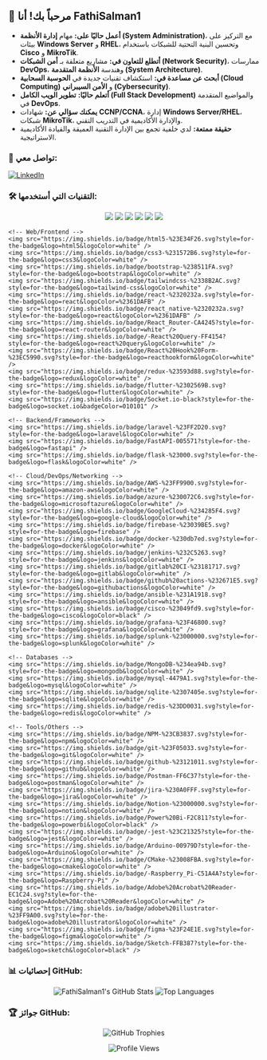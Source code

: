 <!-- About Me -->
## 👋 مرحباً بك! أنا FathiSalman1

*   **أعمل حاليًا على:** مهام **إدارة الأنظمة (System Administration)**، مع التركيز على بيئات **Windows Server** و **RHEL**، وتحسين البنية التحتية للشبكات باستخدام **Cisco** و **MikroTik**.
*   **أتطلع للتعاون في:** مشاريع متعلقة بـ **أمن الشبكات (Network Security)**، ممارسات **DevOps**، وهندسة **الأنظمة المتقدمة (System Architecture)**.
*   **أبحث عن مساعدة في:** استكشاف تقنيات جديدة في **الحوسبة السحابية (Cloud Computing)** و **الأمن السيبراني (Cybersecurity)**.
*   **أتعلم حاليًا:** **تطوير الويب الكامل (Full Stack Development)** والمواضيع المتقدمة في **DevOps**.
*   **يمكنك سؤالي عن:** شهادات **CCNP/CCNA**، إدارة **Windows Server/RHEL**، شبكات **MikroTik**، والإدارة الأكاديمية في التدريب التقني.
*   **حقيقة ممتعة:** لدي خلفية تجمع بين الإدارة التقنية العميقة والقيادة الأكاديمية الاستراتيجية.

<!-- Socials -->
### 🔗 تواصل معي:

[![LinkedIn](https://img.shields.io/badge/LinkedIn-0077B5?style=for-the-badge&logo=linkedin&logoColor=white )](https://www.linkedin.com/in/fathi-salman-0032622b1/ )

<!-- Tech Stack -->
### 🛠️ التقنيات التي أستخدمها:

<p align="center">
    <!-- Languages -->
    <img src="https://img.shields.io/badge/c++-%2300599C.svg?style=for-the-badge&logo=c%2B%2B&logoColor=white" />
    <img src="https://img.shields.io/badge/c-%2300599C.svg?style=for-the-badge&logo=c&logoColor=white" />
    <img src="https://img.shields.io/badge/dart-%230175C2.svg?style=for-the-badge&logo=dart&logoColor=white" />
    <img src="https://img.shields.io/badge/php-%23777BB4.svg?style=for-the-badge&logo=php&logoColor=white" />
    <img src="https://img.shields.io/badge/python-3670A0?style=for-the-badge&logo=python&logoColor=ffdd54" />
    <img src="https://img.shields.io/badge/typescript-%23007ACC.svg?style=for-the-badge&logo=typescript&logoColor=white" />
    
    <!-- Web/Frontend -->
    <img src="https://img.shields.io/badge/html5-%23E34F26.svg?style=for-the-badge&logo=html5&logoColor=white" />
    <img src="https://img.shields.io/badge/css3-%231572B6.svg?style=for-the-badge&logo=css3&logoColor=white" />
    <img src="https://img.shields.io/badge/bootstrap-%238511FA.svg?style=for-the-badge&logo=bootstrap&logoColor=white" />
    <img src="https://img.shields.io/badge/tailwindcss-%2338B2AC.svg?style=for-the-badge&logo=tailwind-css&logoColor=white" />
    <img src="https://img.shields.io/badge/react-%2320232a.svg?style=for-the-badge&logo=react&logoColor=%2361DAFB" />
    <img src="https://img.shields.io/badge/react_native-%2320232a.svg?style=for-the-badge&logo=react&logoColor=%2361DAFB" />
    <img src="https://img.shields.io/badge/React_Router-CA4245?style=for-the-badge&logo=react-router&logoColor=white" />
    <img src="https://img.shields.io/badge/-React%20Query-FF4154?style=for-the-badge&logo=react%20query&logoColor=white" />
    <img src="https://img.shields.io/badge/React%20Hook%20Form-%23EC5990.svg?style=for-the-badge&logo=reacthookform&logoColor=white" />
    <img src="https://img.shields.io/badge/redux-%23593d88.svg?style=for-the-badge&logo=redux&logoColor=white" />
    <img src="https://img.shields.io/badge/flutter-%2302569B.svg?style=for-the-badge&logo=flutter&logoColor=white" />
    <img src="https://img.shields.io/badge/Socket.io-black?style=for-the-badge&logo=socket.io&badgeColor=010101" />
    
    <!-- Backend/Frameworks -->
    <img src="https://img.shields.io/badge/laravel-%23FF2D20.svg?style=for-the-badge&logo=laravel&logoColor=white" />
    <img src="https://img.shields.io/badge/FastAPI-005571?style=for-the-badge&logo=fastapi" />
    <img src="https://img.shields.io/badge/flask-%23000.svg?style=for-the-badge&logo=flask&logoColor=white" />
    
    <!-- Cloud/DevOps/Networking -->
    <img src="https://img.shields.io/badge/AWS-%23FF9900.svg?style=for-the-badge&logo=amazon-aws&logoColor=white" />
    <img src="https://img.shields.io/badge/azure-%230072C6.svg?style=for-the-badge&logo=microsoftazure&logoColor=white" />
    <img src="https://img.shields.io/badge/GoogleCloud-%234285F4.svg?style=for-the-badge&logo=google-cloud&logoColor=white" />
    <img src="https://img.shields.io/badge/firebase-%23039BE5.svg?style=for-the-badge&logo=firebase" />
    <img src="https://img.shields.io/badge/docker-%230db7ed.svg?style=for-the-badge&logo=docker&logoColor=white" />
    <img src="https://img.shields.io/badge/jenkins-%232C5263.svg?style=for-the-badge&logo=jenkins&logoColor=white" />
    <img src="https://img.shields.io/badge/gitlab%20CI-%23181717.svg?style=for-the-badge&logo=gitlab&logoColor=white" />
    <img src="https://img.shields.io/badge/github%20actions-%232671E5.svg?style=for-the-badge&logo=githubactions&logoColor=white" />
    <img src="https://img.shields.io/badge/ansible-%231A1918.svg?style=for-the-badge&logo=ansible&logoColor=white" />
    <img src="https://img.shields.io/badge/cisco-%23049fd9.svg?style=for-the-badge&logo=cisco&logoColor=black" />
    <img src="https://img.shields.io/badge/grafana-%23F46800.svg?style=for-the-badge&logo=grafana&logoColor=white" />
    <img src="https://img.shields.io/badge/splunk-%23000000.svg?style=for-the-badge&logo=splunk&logoColor=white" />
    
    <!-- Databases -->
    <img src="https://img.shields.io/badge/MongoDB-%234ea94b.svg?style=for-the-badge&logo=mongodb&logoColor=white" />
    <img src="https://img.shields.io/badge/mysql-4479A1.svg?style=for-the-badge&logo=mysql&logoColor=white" />
    <img src="https://img.shields.io/badge/sqlite-%2307405e.svg?style=for-the-badge&logo=sqlite&logoColor=white" />
    <img src="https://img.shields.io/badge/redis-%23DD0031.svg?style=for-the-badge&logo=redis&logoColor=white" />
    
    <!-- Tools/Others -->
    <img src="https://img.shields.io/badge/NPM-%23CB3837.svg?style=for-the-badge&logo=npm&logoColor=white" />
    <img src="https://img.shields.io/badge/git-%23F05033.svg?style=for-the-badge&logo=git&logoColor=white" />
    <img src="https://img.shields.io/badge/github-%23121011.svg?style=for-the-badge&logo=github&logoColor=white" />
    <img src="https://img.shields.io/badge/Postman-FF6C37?style=for-the-badge&logo=postman&logoColor=white" />
    <img src="https://img.shields.io/badge/jira-%230A0FFF.svg?style=for-the-badge&logo=jira&logoColor=white" />
    <img src="https://img.shields.io/badge/Notion-%23000000.svg?style=for-the-badge&logo=notion&logoColor=white" />
    <img src="https://img.shields.io/badge/Power%20Bi-F2C811?style=for-the-badge&logo=powerbi&logoColor=black" />
    <img src="https://img.shields.io/badge/-jest-%23C21325?style=for-the-badge&logo=jest&logoColor=white" />
    <img src="https://img.shields.io/badge/Arduino-00979D?style=for-the-badge&logo=Arduino&logoColor=white" />
    <img src="https://img.shields.io/badge/CMake-%23008FBA.svg?style=for-the-badge&logo=cmake&logoColor=white" />
    <img src="https://img.shields.io/badge/-Raspberry_Pi-C51A4A?style=for-the-badge&logo=Raspberry-Pi" />
    <img src="https://img.shields.io/badge/Adobe%20Acrobat%20Reader-EC1C24.svg?style=for-the-badge&logo=Adobe%20Acrobat%20Reader&logoColor=white" />
    <img src="https://img.shields.io/badge/adobe%20illustrator-%23FF9A00.svg?style=for-the-badge&logo=adobe%20illustrator&logoColor=white" />
    <img src="https://img.shields.io/badge/figma-%23F24E1E.svg?style=for-the-badge&logo=figma&logoColor=white" />
    <img src="https://img.shields.io/badge/Sketch-FFB387?style=for-the-badge&logo=sketch&logoColor=black" />
</p>

<!-- GitHub Stats -->
### 📊 إحصائيات GitHub:

<p align="center">
    <img src="https://github-readme-stats.vercel.app/api?username=FathiSalman1&show_icons=true&theme=radical&hide_border=true&count_private=true" alt="FathiSalman1's GitHub Stats" />
    <img src="https://github-readme-stats.vercel.app/api/top-langs/?username=FathiSalman1&layout=compact&theme=radical&hide_border=true" alt="Top Languages" />
</p>

<!-- GitHub Trophies -->
### 🏆 جوائز GitHub:

<p align="center">
    <img src="https://github-profile-trophy.vercel.app/?username=FathiSalman1&theme=radical&no-frame=true&row=1&column=7" alt="GitHub Trophies" />
</p>

<!-- Visitor Counter -->
<p align="center">
    <img src="https://profile-counter.glitch.me/{FathiSalman1}/count.svg" alt="Profile Views" />
</p>

